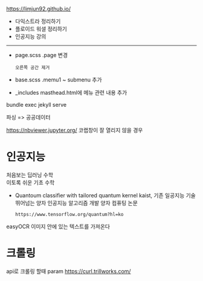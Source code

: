 https://limjun92.github.io/

* 다익스트라 정리하기
* 플로이드 워셜 정리하기
* 인공지능 강의
---

* page.scss .page 변경
    
      오른쪽 공간 제거
* base.scss .memu1 ~ submenu 추가
* _includes masthead.html에 메뉴 관련 내용 추가
      
      
bundle exec jekyll serve

파싱
=> 공공데이터 

https://nbviewer.jupyter.org/ 
코랩창이 잘 열리지 않을 경우

# 인공지능
  처음보는 딥러닝 수학  
  이토록 쉬운 기초 수학

* Quantoum classifier with tailored quantum kernel 
      kaist, 기존 일공지능 기술 뛰어넘는 양자 인공지능 알고리즘 개발 
      양자 컴퓨팅 논문
      
      
      https://www.tensorflow.org/quantum?hl=ko

easyOCR
이미지 안에 있는 텍스트를 가져온다

# 크롤링 
api로 크롤링 할때 param
https://curl.trillworks.com/
